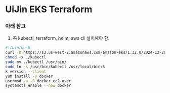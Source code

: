 # UiJin EKS Terraform
### 아래 참고
1. 꼭 kubectl, terraform, helm, aws cli 설치해야 함. 

```bash
#!/bin/bash
curl -O https://s3.us-west-2.amazonaws.com/amazon-eks/1.32.0/2024-12-20/bin/linux/amd64/kubectl
chmod +x ./kubectl
sudo mv ./kubectl /usr/bin/
sudo ln -s /usr/bin/kubectl /usr/local/bin/k
k version --client
yum install -y docker
usermod -a -G docker ec2-user
systemctl enable --now docker
```

